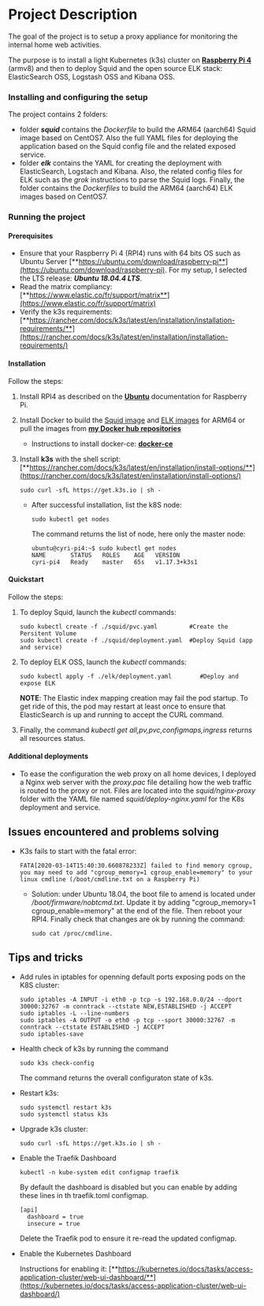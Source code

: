 # Project Description

The goal of the project is to setup a proxy appliance for monitoring the internal home web activities.

The purpose is to install a light Kubernetes (k3s) cluster on [**Raspberry Pi 4**](https://www.raspberrypi.org) (armv8) and then to deploy Squid and the open source ELK stack: ElasticSearch OSS, Logstash OSS and Kibana OSS. 

### Installing and configuring the setup

The project contains 2 folders:

* folder ***squid*** contains the *Dockerfile* to build the ARM64 (aarch64)  Squid image based on CentOS7. Also the full YAML files for deploying the application based on the Squid config file and the related exposed service.
* folder ***elk*** contains the YAML for creating the deployment with ElasticSearch, Logstach and Kibana. Also, the related config files for ELK such as the *grok* instructions to parse the Squid logs. Finally, the folder contains the *Dockerfiles* to build the ARM64 (aarch64) ELK images based on CentOS7.

### Running the project

#### Prerequisites
- Ensure that your Raspberry Pi 4 (RPI4) runs with 64 bits OS such as Ubuntu Server [**https://ubuntu.com/download/raspberry-pi**](https://ubuntu.com/download/raspberry-pi). For my setup, I selected the LTS release: ***Ubuntu 18.04.4 LTS***.
- Read the matrix compliancy: [**https://www.elastic.co/fr/support/matrix**](https://www.elastic.co/fr/support/matrix)
- Verify the k3s requirements: [**https://rancher.com/docs/k3s/latest/en/installation/installation-requirements/**](https://rancher.com/docs/k3s/latest/en/installation/installation-requirements/)

#### Installation

Follow the steps:

1. Install RPI4 as described on the [**Ubuntu**](https://ubuntu.com/download/raspberry-pi/thank-you) documentation for Raspberry Pi.
2. Install Docker to build the [Squid image](squid/centos7/README.md) and [ELK images](elk/centos7/README.md) for ARM64 or pull the images from [**my Docker hub repositories**](https://hub.docker.com/r/cyrriv/)
    * Instructions to install docker-ce: [**docker-ce**](https://docs.docker.com/install/linux/docker-ce/ubuntu/)
3. Install **k3s** with the shell script: 
    [**https://rancher.com/docs/k3s/latest/en/installation/install-options/**](https://rancher.com/docs/k3s/latest/en/installation/install-options/)
    ``` 
    sudo curl -sfL https://get.k3s.io | sh -
    ``` 

    * After successful installation, list the k8S node:
        ``` 
        sudo kubectl get nodes
        ``` 
        The command returns the list of node, here only the master node:
         ``` 
        ubuntu@cyri-pi4:~$ sudo kubectl get nodes
        NAME       STATUS   ROLES    AGE   VERSION
        cyri-pi4   Ready    master   65s   v1.17.3+k3s1
         ``` 

#### Quickstart

Follow the steps:

1. To deploy Squid, launch the *kubectl* commands:
    ```
    sudo kubectl create -f ./squid/pvc.yaml         #Create the Persitent Volume
    sudo kubectl create -f ./squid/deployment.yaml  #Deploy Squid (app and service)
    ```
2. To deploy ELK OSS, launch the *kubectl* commands:
    ```
    sudo kubectl apply -f ./elk/deployment.yaml        #Deploy and expose ELK
    ```
    **NOTE**: The Elastic index mapping creation may fail the pod startup. To get ride of this, the pod may restart at least once to ensure that ElasticSearch is up and running to accept the CURL command.

3. Finally, the command *kubectl get all,pv,pvc,configmaps,ingress* returns all resources status.
    

#### Additional deployments

* To ease the configuration the web proxy on all home devices, I deployed a Nginx web server with the *proxy.pac* file detailing how the web traffic is routed to the proxy or not. Files are located into the *squid/nginx-proxy* folder with the YAML file named *squid/deploy-nginx.yaml* for the K8s deployment and service.

## Issues encountered and problems solving

* K3s fails to start with the fatal error:
    ```
    FATA[2020-03-14T15:40:30.660878233Z] failed to find memory cgroup, you may need to add "cgroup_memory=1 cgroup_enable=memory" to your linux cmdline (/boot/cmdline.txt on a Raspberry Pi)
    ```
    - Solution: under Ubuntu 18.04, the boot file to amend is located under */boot/firmware/nobtcmd.txt*. Update it by adding "cgroup_memory=1 cgroup_enable=memory" at the end of the file. Then reboot your RPI4. Finally check that changes are ok by running the command: 
        ```
        sudo cat /proc/cmdline.
        ```


## Tips and tricks

* Add rules in iptables for openning default ports exposing pods on the K8S cluster:
    ```
    sudo iptables -A INPUT -i eth0 -p tcp -s 192.168.0.0/24 --dport 30000:32767 -m conntrack --ctstate NEW,ESTABLISHED -j ACCEPT
    sudo iptables -L --line-numbers
    sudo iptables -A OUTPUT -o eth0 -p tcp --sport 30000:32767 -m conntrack --ctstate ESTABLISHED -j ACCEPT
    sudo iptables-save
    ```

* Health check of k3s by running the command
    ```
    sudo k3s check-config
    ```
    The command returns the overall configuraton state of k3s.

* Restart k3s:
    ```
    sudo systemctl restart k3s
    sudo systemctl status k3s
    ```
* Upgrade k3s cluster:
    ```
    sudo curl -sfL https://get.k3s.io | sh -
    ```
* Enable the Traefik Dashboard
    ```
    kubectl -n kube-system edit configmap traefik
    ```
    By default the dashboard is disabled but you can enable by
    adding these lines in th traefik.toml configmap.
    ````
    [api]
      dashboard = true
      insecure = true
    ````
    Delete the Traefik pod to ensure it re-read the updated configmap.

* Enable the Kubernetes Dashboard
    
    Instructions for enabling it: [**https://kubernetes.io/docs/tasks/access-application-cluster/web-ui-dashboard/**](https://kubernetes.io/docs/tasks/access-application-cluster/web-ui-dashboard/)
    
